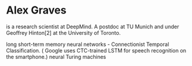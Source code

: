 # Alex Graves

is a research scientist at DeepMind. A postdoc at TU Munich and under Geoffrey Hinton[2] at the University of Toronto.

long short-term memory neural networks - Connectionist Temporal Classification.
( Google uses CTC-trained LSTM for speech recognition on the smartphone.)
neural Turing machines